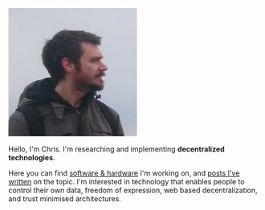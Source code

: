 ![](./avatar.png)

Hello, I'm Chris. I'm researching and implementing **decentralized technologies**.

Here you can find [software & hardware](#technology) I'm working on, and [posts I've written](#posts) on the topic. I'm interested in technology that enables people to control their own data, freedom of expression, web based decentralization, and trust minimised architectures.

